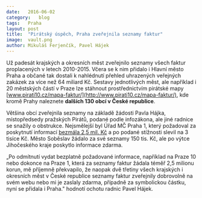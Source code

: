 ```yaml
---
date:	2016-06-02
category:	blog
tags:	Praha
layout:	post
title:	"Pirátský úspěch, Praha zveřejnila seznamy faktur" 
image:	vault.png
author:	Mikuláš Ferjenčík, Pavel Hájek
---
```


Už padesát krajských a okresních měst zveřejnilo seznamy všech faktur proplacených v letech 2010-2015. Včera se k nim přidalo i Hlavní město Praha a občané tak dostali k nahlédnutí přehled uhrazených veřejných zakázek za více než 64 miliard Kč. Sestavy jednotlivých měst, ale například i 20 městských částí v Praze lze stáhnout prostřednictvím pirátské mapy [www.pirati10.cz/mapa-faktur/](http://www.pirati10.cz/mapa-faktur/), kde kromě Prahy naleznete **dalších 130 obcí v České republice**.

Většina obcí zveřejnila seznamy na základě žádosti Pavla Hájka, místopředsedy pražských Pirátů, podané podle infozákona, ale jiné radnice se snažily o obstrukce. Nejsmělejší byl Úřad MČ Praha 1, který požadoval za poskytnutí informací [bezmála 2,5 mil. Kč](https://praha.pirati.cz/informace-za-dva-a-pul-mega.html) a po podané stížnosti slevil na 3 tisíce Kč. Město Soběslav žádalo za své seznamy 150 tis. Kč, ale po výtce Jihočeského kraje poskytlo informace zdarma.

„Po odmítnutí vydat bezplatně požadované informace, například na Praze 10 nebo dokonce na Praze 1, která za seznamy faktur žádala téměř 2,5 milionu korun, mě příjemně překvapilo, že naopak dvě třetiny všech krajských i okresních měst v České republice seznamy faktur zveřejnily dobrovolně na svém webu nebo mi je zaslaly zdarma, případně za symbolickou částku, nyní se přidala i Praha." hodnotí ochotu radnic Pavel Hájek. 
